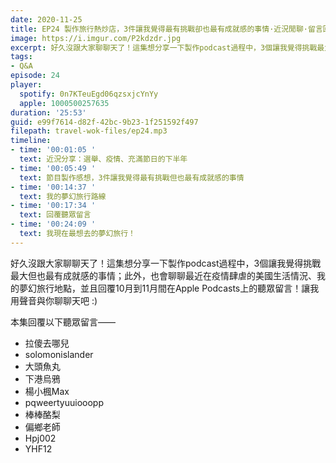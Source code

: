 ```yaml
---
date: 2020-11-25
title: EP24 製作旅行熱炒店，3件讓我覺得最有挑戰卻也最有成就感的事情·近況閒聊·留言回覆·夢幻旅行路線
image: https://i.imgur.com/P2kdzdr.jpg
excerpt: 好久沒跟大家聊聊天了！這集想分享一下製作podcast過程中，3個讓我覺得挑戰最大但也最有成就感的事情；此外，也會聊聊最近在疫情肆虐的美國生活情況、我的夢幻旅行地點，並且回覆10月到11月間在Apple Podcasts上的聽眾留言！讓我用聲音與你聊聊天吧 :)
tags:
- Q&A
episode: 24
player:
  spotify: 0n7KTeuEgd06qzsxjcYnYy
  apple: 1000500257635
duration: '25:53'
guid: e99f7614-d82f-42bc-9b23-1f251592f497
filepath: travel-wok-files/ep24.mp3
timeline:
- time: '00:01:05 '
  text: 近況分享：選舉、疫情、充滿節日的下半年
- time: '00:05:49 '
  text: 節目製作感想，3件讓我覺得最有挑戰但也最有成就感的事情
- time: '00:14:37 '
  text: 我的夢幻旅行路線
- time: '00:17:34 '
  text: 回覆聽眾留言
- time: '00:24:09 '
  text: 我現在最想去的夢幻旅行！
---
```


好久沒跟大家聊聊天了！這集想分享一下製作podcast過程中，3個讓我覺得挑戰最大但也最有成就感的事情；此外，也會聊聊最近在疫情肆虐的美國生活情況、我的夢幻旅行地點，並且回覆10月到11月間在Apple Podcasts上的聽眾留言！讓我用聲音與你聊聊天吧 :)

本集回覆以下聽眾留言——

* 拉傻去哪兒
* solomonislander
* 大頭魚丸
* 下港烏鴉
* 楊小楓Max
* pqweertyuuiooopp
* 棒棒酪梨
* 偏鄉老師
* Hpj002
* YHF12




